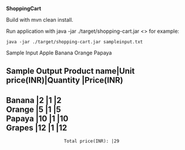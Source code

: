 **ShoppingCart**

Build with mvn clean install.

Run application with java -jar ./target/shopping-cart.jar <<path-to-product-list-file>> for example:

    java -jar ./target/shopping-cart.jar sampleinput.txt


Sample Input
Apple
Banana
Orange
Papaya

Sample Output
Product name|Unit price(INR)|Quantity  |Price(INR)
----------------------------------------------------
Banana              |2           |1         |2         
Orange              |5           |1         |5         
Papaya              |10          |1         |10        
Grapes              |12          |1         |12
----------------------------------------------------
                          Total price(INR): |29 
